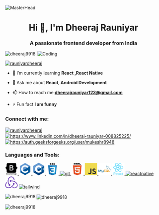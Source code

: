 ![MasterHead](https://www.parallels.com/blogs/app/uploads/2021/05/More-and-More-IT-Experts-and-Developers-Are-Using-Mac-Devices.jpg)
<h1 align="center">Hi 👋, I'm Dheeraj Rauniyar</h1>
<h3 align="center">A passionate frontend developer from India</h3>
<img align="right" alt="Coding" width="400" src="https://officeanyplace.com/wp-content/uploads/2023/04/Chara-2.png">

<p align="left"> <img src="https://komarev.com/ghpvc/?username=dheeraj9918&label=Profile%20views&color=0e75b6&style=flat" alt="dheeraj9918" /> </p>

<p align="left"> <a href="https://twitter.com/rauniyardheeraj" target="blank"><img src="https://img.shields.io/twitter/follow/rauniyardheeraj?logo=twitter&style=for-the-badge" alt="rauniyardheeraj" /></a> </p>

- 🌱 I’m currently learning **React ,React Native**

- 💬 Ask me about **React, Android Development**

- 📫 How to reach me **dheerajrauniyar123@gmail.com**

- ⚡ Fun fact **I am funny**

<h3 align="left">Connect with me:</h3>
<p align="left">
<a href="https://twitter.com/rauniyardheeraj" target="blank"><img align="center" src="https://raw.githubusercontent.com/rahuldkjain/github-profile-readme-generator/master/src/images/icons/Social/twitter.svg" alt="rauniyardheeraj" height="30" width="40" /></a>
<a href="https://linkedin.com/in/https://www.linkedin.com/in/dheeraj-rauniyar-008825225/" target="blank"><img align="center" src="https://raw.githubusercontent.com/rahuldkjain/github-profile-readme-generator/master/src/images/icons/Social/linked-in-alt.svg" alt="https://www.linkedin.com/in/dheeraj-rauniyar-008825225/" height="30" width="40" /></a>
<a href="https://auth.geeksforgeeks.org/user/https://auth.geeksforgeeks.org/user/mukeshr8948" target="blank"><img align="center" src="https://raw.githubusercontent.com/rahuldkjain/github-profile-readme-generator/master/src/images/icons/Social/geeks-for-geeks.svg" alt="https://auth.geeksforgeeks.org/user/mukeshr8948" height="30" width="40" /></a>
</p>

<h3 align="left">Languages and Tools:</h3>
<p align="left"> <a href="https://getbootstrap.com" target="_blank" rel="noreferrer"> <img src="https://raw.githubusercontent.com/devicons/devicon/master/icons/bootstrap/bootstrap-plain-wordmark.svg" alt="bootstrap" width="40" height="40"/> </a> <a href="https://www.cprogramming.com/" target="_blank" rel="noreferrer"> <img src="https://raw.githubusercontent.com/devicons/devicon/master/icons/c/c-original.svg" alt="c" width="40" height="40"/> </a> <a href="https://www.w3schools.com/cpp/" target="_blank" rel="noreferrer"> <img src="https://raw.githubusercontent.com/devicons/devicon/master/icons/cplusplus/cplusplus-original.svg" alt="cplusplus" width="40" height="40"/> </a> <a href="https://www.w3schools.com/css/" target="_blank" rel="noreferrer"> <img src="https://raw.githubusercontent.com/devicons/devicon/master/icons/css3/css3-original-wordmark.svg" alt="css3" width="40" height="40"/> </a> <a href="https://git-scm.com/" target="_blank" rel="noreferrer"> <img src="https://www.vectorlogo.zone/logos/git-scm/git-scm-icon.svg" alt="git" width="40" height="40"/> </a> <a href="https://www.w3.org/html/" target="_blank" rel="noreferrer"> <img src="https://raw.githubusercontent.com/devicons/devicon/master/icons/html5/html5-original-wordmark.svg" alt="html5" width="40" height="40"/> </a> <a href="https://developer.mozilla.org/en-US/docs/Web/JavaScript" target="_blank" rel="noreferrer"> <img src="https://raw.githubusercontent.com/devicons/devicon/master/icons/javascript/javascript-original.svg" alt="javascript" width="40" height="40"/> </a> <a href="https://www.mysql.com/" target="_blank" rel="noreferrer"> <img src="https://raw.githubusercontent.com/devicons/devicon/master/icons/mysql/mysql-original-wordmark.svg" alt="mysql" width="40" height="40"/> </a> <a href="https://reactjs.org/" target="_blank" rel="noreferrer"> <img src="https://raw.githubusercontent.com/devicons/devicon/master/icons/react/react-original-wordmark.svg" alt="react" width="40" height="40"/> </a> <a href="https://reactnative.dev/" target="_blank" rel="noreferrer"> <img src="https://reactnative.dev/img/header_logo.svg" alt="reactnative" width="40" height="40"/> </a> <a href="https://redux.js.org" target="_blank" rel="noreferrer"> <img src="https://raw.githubusercontent.com/devicons/devicon/master/icons/redux/redux-original.svg" alt="redux" width="40" height="40"/> </a> <a href="https://tailwindcss.com/" target="_blank" rel="noreferrer"> <img src="https://www.vectorlogo.zone/logos/tailwindcss/tailwindcss-icon.svg" alt="tailwind" width="40" height="40"/> </a> </p>

<p><img align="left" src="https://github-readme-stats.vercel.app/api/top-langs?username=dheeraj9918&show_icons=true&locale=en&layout=compact" alt="dheeraj9918" /></p>

<p>&nbsp;<img align="center" src="https://github-readme-stats.vercel.app/api?username=dheeraj9918&show_icons=true&locale=en" alt="dheeraj9918" /></p>

<p><img align="center" src="https://github-readme-streak-stats.herokuapp.com/?user=dheeraj9918&" alt="dheeraj9918" /></p>
